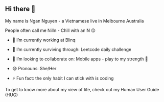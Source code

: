 ## Hi there 👋

 My name is Ngan Nguyen - a Vietnamese live in Melbourne Australia
 
 People often call me Nilln - Chill with an N 😜
<!--
**nilvng/nilvng** is a ✨ _special_ ✨ repository because its `README.md` (this file) appears on your GitHub profile.

Here are some ideas to get you started:
- 🤔 I’m looking for help with ...
- 💬 Ask me about ...
- 📫 How to reach me: ...

-->

- 🔭 I’m currently working at Blinq 
- 🌱 I’m currently surviving through: Leetcode daily challenge
- 👯 I’m looking to collaborate on: Mobile apps - play to my strength 🦾

- 😄 Pronouns: She/Her
- ⚡ Fun fact: the only habit I can stick with is coding

To get to know more about my view of life, check out my Human User Guide (HUG)
